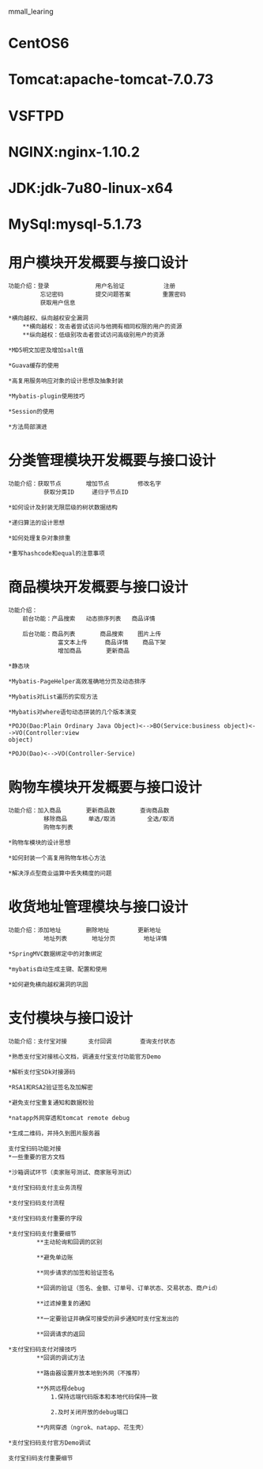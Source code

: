 mmall_learing
# CentOS6

# Tomcat:apache-tomcat-7.0.73

# VSFTPD

# NGINX:nginx-1.10.2

# JDK:jdk-7u80-linux-x64

# MySql:mysql-5.1.73

# 用户模块开发概要与接口设计
    功能介绍：登录             用户名验证           注册        
             忘记密码         提交问题答案         重置密码
             获取用户信息 
    
    *横向越权、纵向越权安全漏洞
        **横向越权：攻击者尝试访问与他拥有相同权限的用户的资源
        **纵向越权：低级别攻击者尝试访问高级别用户的资源
        
    *MD5明文加密及增加salt值
    
    *Guava缓存的使用
    
    *高复用服务响应对象的设计思想及抽象封装
    
    *Mybatis-plugin使用技巧
    
    *Session的使用
    
    *方法局部演进
    
# 分类管理模块开发概要与接口设计
    功能介绍：获取节点       增加节点        修改名字
              获取分类ID     递归子节点ID
    
    *如何设计及封装无限层级的树状数据结构
    
    *递归算法的设计思想
    
    *如何处理复杂对象排重
    
    *重写hashcode和equal的注意事项
    
# 商品模块开发概要与接口设计
    功能介绍：
        前台功能：产品搜索   动态排序列表   商品详情
        
        后台功能：商品列表       商品搜索    图片上传
                  富文本上传     商品详情    商品下架
                  增加商品       更新商品  
    
    *静态块
    
    *Mybatis-PageHelper高效准确地分页及动态排序
    
    *Mybatis对List遍历的实现方法
    
    *Mybatis对where语句动态拼装的几个版本演变 
    
    *POJO(Dao:Plain Ordinary Java Object)<-->BO(Service:business object)<-->VO(Controller:view 
    object)
    
    *POJO(Dao)<-->VO(Controller-Service) 
    
# 购物车模块开发概要与接口设计
    功能介绍：加入商品       更新商品数       查询商品数
              移除商品      单选/取消         全选/取消
              购物车列表  
    
    *购物车模块的设计思想
    
    *如何封装一个高复用购物车核心方法
    
    *解决浮点型商业运算中丢失精度的问题

# 收货地址管理模块与接口设计
    功能介绍：添加地址       删除地址        更新地址
              地址列表       地址分页        地址详情
    
    *SpringMVC数据绑定中的对象绑定
    
    *mybatis自动生成主键、配置和使用
    
    *如何避免横向越权漏洞的巩固

# 支付模块与接口设计
    功能介绍：支付宝对接      支付回调        查询支付状态
    
    *熟悉支付宝对接核心文档，调通支付宝支付功能官方Demo
    
    *解析支付宝SDk对接源码
    
    *RSA1和RSA2验证签名及加解密
    
    *避免支付宝重复通知和数据校验
    
    *natapp外网穿透和tomcat remote debug
    
    *生成二维码，并持久到图片服务器
    
    支付宝扫码功能对接
    *一些重要的官方文档
    
    *沙箱调试环节（卖家账号测试、商家账号测试）
    
    *支付宝扫码支付主业务流程
    
    *支付宝扫码支付流程
    
    *支付宝扫码支付重要的字段
    
    *支付宝扫码支付重要细节
            **主动轮询和回调的区别
            
            **避免单边账
            
            **同步请求的加签和验证签名
            
            **回调的验证（签名、金额、订单号、订单状态、交易状态、商户id）
            
            **过滤掉重复的通知
            
            **一定要验证并确保可接受的异步通知时支付宝发出的
            
            **回调请求的返回
            
    *支付宝扫码支付对接技巧
            **回调的调试方法
            
            **路由器设置开放本地到外网（不推荐）
            
            **外网远程debug
                1.保持远端代码版本和本地代码保持一致
                
                2.及时关闭开放的debug端口
                
            **内网穿透（ngrok、natapp、花生壳）
            
    *支付宝扫码支付官方Demo调试
    
    支付宝扫码支付重要细节
    
    